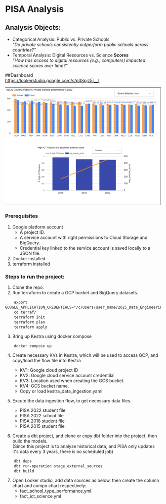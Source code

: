 # PISA Analysis

## Analysis Objects:
- Categorical Analysis: Public vs. Private Schools  
  _"Do private schools consistently outperform public schools across countries?"_
- Temporal Analysis: Digital Resources vs. Science **Scores**  
  _"How has access to digital resources (e.g., computers) impacted science scores over time?"_

##Dashboard  
https://lookerstudio.google.com/s/p3Spjz5r__I

![alt text](pisa_dashboard.png)

### Prerequisites
1. Google platform account
   - A project ID.
   - A service account with right permissions to Cloud Storage and BigQuery.
   - Credential key linked to the service account is saved locally to a JSON file.
2. Docker installed
3. terraform installed 

### Steps to run the project:

1. Clone the repo.
2. Run terraform to create a GCP bucket and BigQuery datasets.
```
    export GOOGLE_APPLICATION_CREDENTIALS="/c/Users/user_name/2025_Data_Engineering/tmp/key.json"
    cd terraf/
    terraform init
    terraform plan 
    terraform apply
```
3. Bring up Kestra using docker compose
```
    docker compose up
```

4. Create necessary KVs in Kestra, which will be used to access GCP, and copy/load the flow file into Kestra
   - KV1: Google cloud project ID
   - KV2: Google cloud service account credentilal
   - KV3: Location used when creating the GCS bucket.
   - KV4: GCS bucket name.
   - Copy or load kestra_data_ingestion.yaml

5. Excute the data ingestion flow, to get necessary data files.
   - PISA 2022 student file
   - PISA 2022 school file
   - PISA 2018 student file
   - PISA 2015 student file

6. Create a dbt project, and clone or copy dbt folder into the project, then build the models.   
   (Since this project is to analyze historical data, and PISA only updates it's data every 3 years, there is no scheduled job)
```
    dbt deps
    dbt run-operation stage_external_sources
    dbt build
```

7. Open Looker studio, add data sources as below, then create the column chart and compo chart respectively:
    - fact_school_type_performance.yml
    - fact_ict_science.yml
